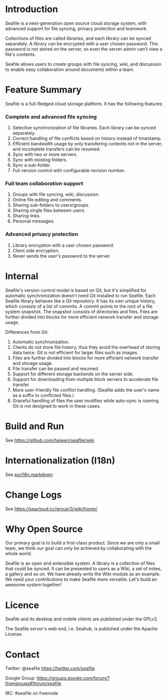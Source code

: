 Introduction
============

Seafile is a next-generation open source cloud storage system, with advanced support for file syncing, privacy protection and teamwork.

Collections of files are called libraries, and each library can be synced separately. A library can be encrypted with a user chosen password. This password is not stored on the server, so even the server admin can't view a file's contents.

Seafile allows users to create groups with file syncing, wiki, and discussion to enable easy collaboration around documents within a team. 

Feature Summary
===============

Seafile is a full-fledged cloud storage platform. It has the following features:

### Complete and advanced file syncing

1. Selective synchronization of file libraries. Each library can be synced separately.
2. Correct handling of file conflicts based on history instead of timestamp.
3. Efficient bandwidth usage by only transfering contents not in the server, and incomplete transfers can be resumed.
4. Sync with two or more servers.
5. Sync with existing folders.
6. Sync a sub-folder.
7. Full version control with configurable revision number.


### Full team collaboration support

1. Groups with file syncing, wiki, discussion.
2. Online file editing and comments.
3. Sharing sub-folders to users/groups.
4. Sharing single files between users.
5. Sharing links.
6. Personal messages.

### Advanced privacy protection

1. Library encryption with a user chosen password.
2. Client side encryption.
3. Never sends the user's password to the server.

Internal
========

Seafile's version control model is based on Git, but it's simplified for automatic synchronization doesn't need Git installed to run Seafile. 
Each Seafile library behaves like a Git repository. It has its own unique history, which consists of a list of commits. 
A commit points to the root of a file system snapshot. The snapshot consists of directories and files. 
Files are further divided into blocks for more efficient network transfer and storage usage.

Differences from Git:

1. Automatic synchronization.
2. Clients do not store file history, thus they avoid the overhead of storing data twice. Git is not efficient for larger files such as images.
3. Files are further divided into blocks for more efficient network transfer and storage usage.
4. File transfer can be paused and resumed.
5. Support for different storage backends on the server side.
6. Support for downloading from multiple block servers to accelerate file transfer.
7. More user-friendly file conflict handling. (Seafile adds the user's name as a suffix to conflicted files.)
8. Graceful handling of files the user modifies while auto-sync is running. Git is not designed to work in these cases.

Build and Run
=============

See <https://github.com/haiwen/seafile/wiki>

Internationalization (I18n)
==========

See [po/i18n.markdown](https://github.com/haiwen/seafile/blob/master/po/i18n.markdown)

Change Logs
===========

See <https://seacloud.cc/group/3/wiki/home/>


Why Open Source
===============

Our primary goal is to build a first-class product. Since we are only a small team, we think our goal can only be achieved by collaborating with the whole world.

Seafile is an open and extensible system. A library is a collection of files that could be synced. It can be presented to users as a Wiki, a set of notes, a gallery and so on. We have already write the Wiki module as an example. We need your contributions to make Seafile more versatile. Let's build an awesome system together!

Licence 
=======

Seafile and its desktop and mobile clients are published under the GPLv3.

The Seafile server's web end, i.e. Seahub, is published under the Apache License.

Contact
=======

Twitter: @seafile <https://twitter.com/seafile>

Google Group: <https://groups.google.com/forum/?fromgroups#!forum/seafile>

IRC: #seafile on freenode
